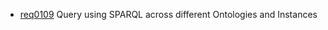 * [req0109](https://github.com/DomainDrivenArchitecture/ddaRequirement/blob/master/en/requirements/req0109.md) Query using SPARQL across different Ontologies and Instances 